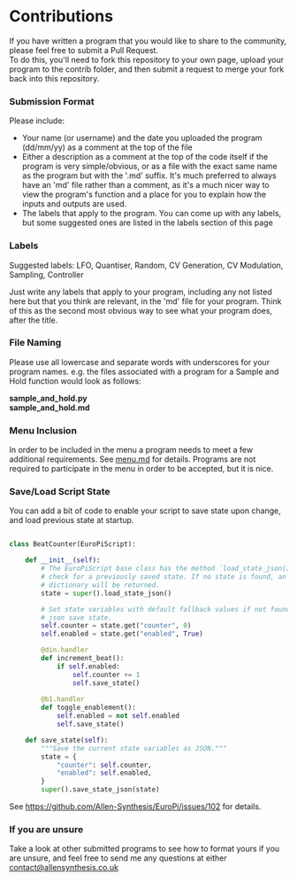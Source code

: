 # Contributions

If you have written a program that you would like to share to the community, please feel free to submit a Pull Request.  
To do this, you'll need to fork this repository to your own page, upload your program to the contrib folder, and then submit a request to merge your fork back into this repository.
  
### Submission Format
Please include:
- Your name (or username) and the date you uploaded the program (dd/mm/yy) as a comment at the top of the file
- Either a description as a comment at the top of the code itself if the program is very simple/obvious, or as a file with the exact same name as the program but with the '.md' suffix. It's much preferred to always have an 'md' file rather than a comment, as it's a much nicer way to view the program's function and a place for you to explain how the inputs and outputs are used.
- The labels that apply to the program. You can come up with any labels, but some suggested ones are listed in the labels section of this page

### Labels
Suggested labels:
LFO, Quantiser, Random, CV Generation, CV Modulation, Sampling, Controller

Just write any labels that apply to your program, including any not listed here but that you think are relevant, in the 'md' file for your program.
Think of this as the second most obvious way to see what your program does, after the title.

### File Naming
Please use all lowercase and separate words with underscores for your program names.
e.g. the files associated with a program for a Sample and Hold function would look as follows:  
  
**sample_and_hold.py  
sample_and_hold.md**

### Menu Inclusion

In order to be included in the menu a program needs to meet a few additional requirements. See 
[menu.md](/software/contrib/menu.md) for details. Programs are not required to participate in the menu in order to be 
accepted, but it is nice.

### Save/Load Script State

You can add a bit of code to enable your script to save state upon change, and load previous state at startup.

```python

class BeatCounter(EuroPiScript):

    def __init__(self):
        # The EuroPiScript base class has the method `load_state_json()` to
        # check for a previously saved state. If no state is found, an empty
        # dictionary will be returned.
        state = super().load_state_json()

        # Set state variables with default fallback values if not found in the
        # json save state.
        self.counter = state.get("counter", 0)
        self.enabled = state.get("enabled", True)

        @din.handler
        def increment_beat():
            if self.enabled:
                self.counter += 1
                self.save_state()
        
        @b1.handler
        def toggle_enablement():
            self.enabled = not self.enabled
            self.save_state()

    def save_state(self):
        """Save the current state variables as JSON."""
        state = {
            "counter": self.counter,
            "enabled": self.enabled,
        }
        super().save_state_json(state)
```

See https://github.com/Allen-Synthesis/EuroPi/issues/102 for details.

### If you are unsure
Take a look at other submitted programs to see how to format yours if you are unsure, and feel free to send me any questions at either [contact@allensynthesis.co.uk](mailto:contact@allensynthesis.co.uk)
